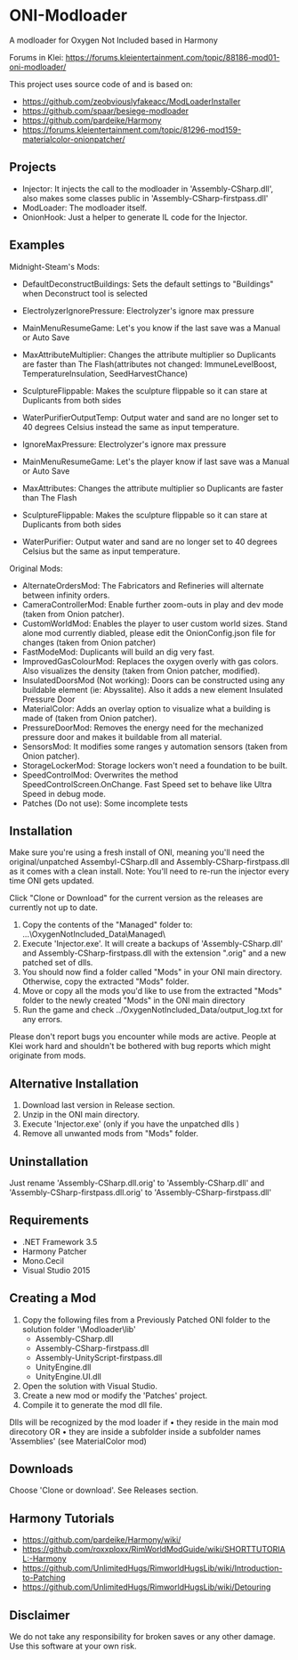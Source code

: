 # ONI-Modloader
A modloader for Oxygen Not Included based in Harmony

Forums in Klei:
https://forums.kleientertainment.com/topic/88186-mod01-oni-modloader/

This project uses source code of and is based on:
* https://github.com/zeobviouslyfakeacc/ModLoaderInstaller
* https://github.com/spaar/besiege-modloader
* https://github.com/pardeike/Harmony
* https://forums.kleientertainment.com/topic/81296-mod159-materialcolor-onionpatcher/


Projects
--------
* Injector: It injects the call to the modloader in 'Assembly-CSharp.dll', also makes some classes public in 'Assembly-CSharp-firstpass.dll'
* ModLoader: The modloader itself.
* OnionHook: Just a helper to generate IL code for the Injector.


Examples
--------
Midnight-Steam's Mods:
* DefaultDeconstructBuildings: Sets the default settings to "Buildings" when Deconstruct tool is selected
* ElectrolyzerIgnorePressure: Electrolyzer's ignore max pressure
* MainMenuResumeGame: Let's you know if the last save was a Manual or Auto Save
* MaxAttributeMultiplier: Changes the attribute multiplier so Duplicants are faster than The Flash(attributes not changed: ImmuneLevelBoost, TemperatureInsulation, SeedHarvestChance)
* SculptureFlippable: Makes the sculpture flippable so it can stare at Duplicants from both sides
* WaterPurifierOutputTemp: Output water and sand are no longer set to 40 degrees Celsius instead the same as input temperature.

* IgnoreMaxPressure: Electrolyzer's ignore max pressure
* MainMenuResumeGame: Let's the player know if last save was a Manual or Auto Save
* MaxAttributes: Changes the attribute multiplier so Duplicants are faster than The Flash
* SculptureFlippable: Makes the sculpture flippable so it can stare at Duplicants from both sides
* WaterPurifier: Output water and sand are no longer set to 40 degrees Celsius but the same as input temperature.

Original Mods:
* AlternateOrdersMod: The Fabricators and Refineries will alternate between infinity orders.
* CameraControllerMod: Enable further zoom-outs in play and dev mode (taken from Onion patcher).
* CustomWorldMod: Enables the player to user custom world sizes. Stand alone mod currently diabled, please edit the OnionConfig.json file for changes (taken from Onion patcher)
* FastModeMod: Duplicants will build an dig very fast.
* ImprovedGasColourMod: Replaces the oxygen overly with gas colors. Also visualizes the density (taken from Onion patcher, modified).
* InsulatedDoorsMod (Not working): Doors can be constructed using any buildable element (ie: Abyssalite). Also it adds a new element Insulated Pressure Door
* MaterialColor: Adds an overlay option to visualize what a building is made of (taken from Onion patcher).
* PressureDoorMod: Removes the energy need for the mechanized pressure door and makes it buildable from all material.
* SensorsMod: It modifies some ranges y automation sensors (taken from Onion patcher).
* StorageLockerMod: Storage lockers won't need a foundation to be built.
* SpeedControlMod: Overwrites the method SpeedControlScreen.OnChange. Fast Speed set to behave like Ultra Speed in debug mode.
* Patches (Do not use): Some incomplete tests 


Installation
------------
Make sure you're using a fresh install of ONI, meaning you'll need the original/unpatched Assembyl-CSharp.dll and Assembly-CSharp-firstpass.dll as it comes with a clean install.
Note: You'll need to re-run the injector every time ONI gets updated.

Click "Clone or Download" for the current version as the releases are currently not up to date.

1. Copy the contents of the "Managed" folder to: ...\OxygenNotIncluded_Data\Managed\
2. Execute 'Injector.exe'. It will create a backups of 'Assembly-CSharp.dll' and Assembly-CSharp-firstpass.dll with the extension ".orig"  and a new patched set of dlls.
3. You should now find a folder called "Mods" in your ONI main directory. Otherwise, copy the extracted "Mods" folder.
4. Move or copy all the mods you'd like to use from the extracted "Mods" folder to the newly created "Mods" in the ONI main directory
5. Run the game and check ../OxygenNotIncluded_Data/output_log.txt for any errors.

Please don't report bugs you encounter while mods are active. People at Klei work hard and shouldn't be bothered with bug reports which might originate from mods.


Alternative Installation
----------------------
1. Download last version in Release section.
2. Unzip in the ONI main directory.
3. Execute 'Injector.exe' (only if you have the unpatched dlls )
4. Remove all unwanted mods from "Mods" folder. 

Uninstallation
--------------
Just rename 'Assembly-CSharp.dll.orig' to 'Assembly-CSharp.dll' and 'Assembly-CSharp-firstpass.dll.orig' to 'Assembly-CSharp-firstpass.dll'


Requirements
------------
* .NET Framework 3.5
* Harmony Patcher
* Mono.Cecil
* Visual Studio 2015


Creating a Mod
--------------
1. Copy the following files from a Previously Patched ONI folder to the solution folder '\Modloader\lib\'
   * Assembly-CSharp.dll
   * Assembly-CSharp-firstpass.dll
   * Assembly-UnityScript-firstpass.dll
   * UnityEngine.dll
   * UnityEngine.UI.dll
2. Open the solution with Visual Studio.
3. Create a new mod or modify the 'Patches' project.
4. Compile it to generate the mod dll file.

Dlls will be recognized by the mod loader if 
• they reside in the main mod direcotory 
OR
• they are inside a subfolder inside a subfolder names 'Assemblies' (see MaterialColor mod)


Downloads
---------
Choose 'Clone or download'.
See Releases section.


Harmony Tutorials
-----------------
* https://github.com/pardeike/Harmony/wiki/
* https://github.com/roxxploxx/RimWorldModGuide/wiki/SHORTTUTORIAL:-Harmony
* https://github.com/UnlimitedHugs/RimworldHugsLib/wiki/Introduction-to-Patching
* https://github.com/UnlimitedHugs/RimworldHugsLib/wiki/Detouring



Disclaimer
----------
We do not take any responsibility for broken saves or any other damage. Use this software at your own risk.
